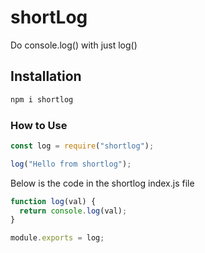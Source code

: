 # shortLog

Do console.log() with just log()

## Installation

```js
npm i shortlog
```

### How to Use

```js
const log = require("shortlog");

log("Hello from shortlog");
```

Below is the code in the shortlog index.js file

```js
function log(val) {
  return console.log(val);
}

module.exports = log;
```
